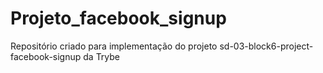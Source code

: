 # Projeto_facebook_signup
Repositório criado para implementação do projeto  sd-03-block6-project-facebook-signup da Trybe
